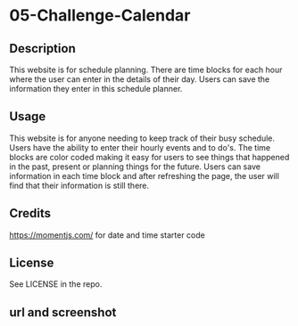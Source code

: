 # 05-Challenge-Calendar

## Description
This website is for schedule planning. There are time blocks for each hour where the user can enter in the details of their day. Users can save the information they enter in this schedule planner.

## Usage
This website is for anyone needing to keep track of their busy schedule. Users have the ability to enter their hourly events and to do's. The time blocks are color coded making it easy for users to see things that happened in the past, present or planning things for the future. Users can save information in each time block and after refreshing the page, the user will find that their information is still there. 

## Credits
https://momentjs.com/ for date and time starter code

## License
See LICENSE in the repo.

## url and screenshot
